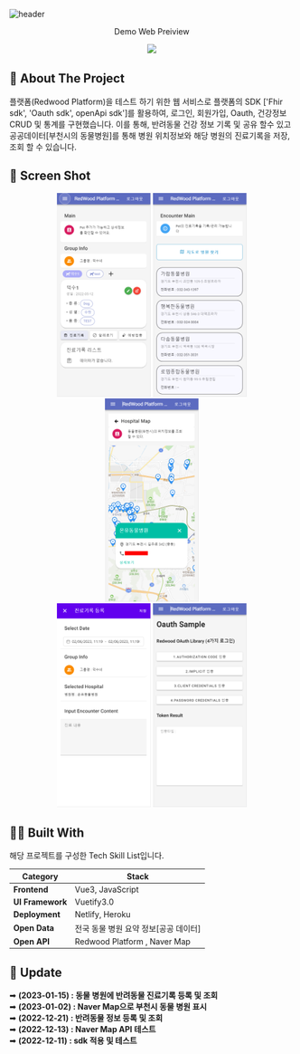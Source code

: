 ![header](https://capsule-render.vercel.app/api?type=waving&color=auto&height=300&section=header&text=Fhir-Test-web&animation=fadeIn&fontAlignY=38&desc=반려동물%20건강정보%20기록%20및%20병원위치정보%20조회%20서비스&descAlignY=51&descAlign=62)



<p align='center'> Demo Web Preiview </p>
<p align='center'>
  <a href="https://redwoodplatformtest-chohbin.netlify.app">
    <img src="https://img.shields.io/badge/DEMO%20-%234FC08D.svg?&style=for-the-badge&&logoColor=white"/>
  </a>
</p>


<!-- ABOUT THE PROJECT -->
## 📖 About The Project

플랫폼(Redwood Platform)을 테스트 하기 위한 웹 서비스로 플랫폼의 SDK ['Fhir sdk', 'Oauth sdk', openApi sdk']를 활용하여, 로그인, 회원가입, Oauth, 건강정보 CRUD 및 통계를 구현했습니다. 이를 통해, 반려동물 건강 정보 기록 및 공유 할수 있고 공공데이터[부천시의 동물병원]를 통해 병원 위치정보와  해당 병원의 진료기록을 저장, 조회 할 수 있습니다.


## 📸 Screen Shot


<p align="center">
 <img src="src/assets/images/screenshots/screenshot_main.png" width="33%">
 <img src="src/assets/images/screenshots/screenshot_encounter_main.png" width="33%" >
 <img src="src/assets/images/screenshots/screenshot_hospital_detail.png" width="33%" >
 <br/>
 <img src="src/assets/images/screenshots/screenshot_encounter_insert.png" width="33%" >
 <img src="src/assets/images/screenshots/screenshot_sdk_oauth.png" width="33%" >
</p>



## 🧑‍💻 Built With

해당 프로젝트를 구성한 Tech Skill List입니다.

 | Category                                                   | Stack                                                   |
| ------------------------------------------------------------ | ------------------------------------------------------- |
| **Frontend**                 | Vue3, JavaScript |
| **UI Framework**             | Vuetify3.0  |
| **Deployment**               | Netlify, Heroku  |
| **Open Data**             | 전국 동물 병원 요약 정보[공공 데이터] |
| **Open API**             | Redwood Platform , Naver Map |

## 🚩 Update

➡ <b>(2023-01-15) : 동물 병원에 반려동물 진료기록 등록 및 조회</b><br> 
➡ <b>(2023-01-02) : Naver Map으로 부천시 동물 병원 표시</b><br> 
➡ <b>(2022-12-21) : 반려동물 정보 등록 및 조회 </b><br> 
➡ <b>(2022-12-13) : Naver Map API 테스트 </b><br> 
➡ <b>(2022-12-11) : sdk 적용 및 테스트 </b><br> 








